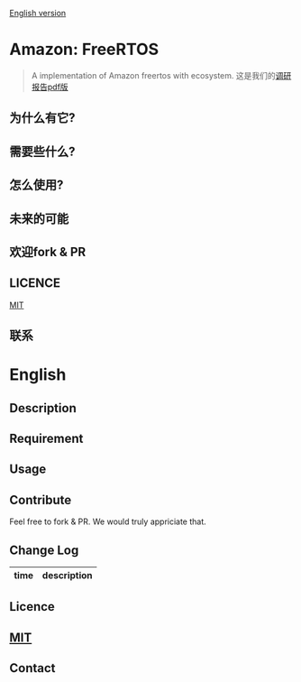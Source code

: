 
[English version](#English)
# Amazon: FreeRTOS
>A implementation of Amazon freertos with ecosystem.
这是我们的[调研报告pdf版](src/调研报告)
## 为什么有它?

## 需要些什么?

## 怎么使用?

## 未来的可能

## 欢迎fork & PR

## LICENCE
[MIT](LICENCE-MIT.txt)

## 联系

# English

## Description

## Requirement

## Usage

## Contribute
Feel free to fork & PR. We would truly appriciate that.

## Change Log
time | description
  :-:|:-:
## Licence
[MIT](LICENCE)
---

## Contact


